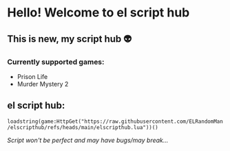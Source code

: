# Hello! Welcome to **el script hub**
## This is new, my script hub 👽
### Currently supported games:
- Prison Life
- Murder Mystery 2

## __el script hub__:
`loadstring(game:HttpGet("https://raw.githubusercontent.com/ELRandomMan/elscripthub/refs/heads/main/elscripthub.lua"))()`

*Script won't be perfect and may have bugs/may break...*